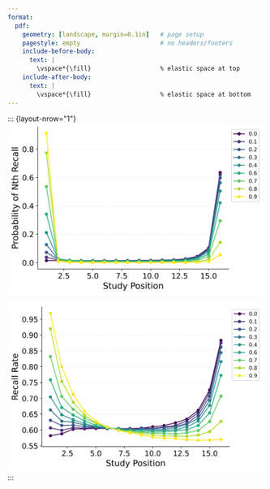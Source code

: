 ```yaml
---
format:
  pdf:
    geometry: [landscape, margin=0.1in]   # page setup
    pagestyle: empty                      # no headers/footers
    include-before-body:
      text: |
        \vspace*{\fill}                   % elastic space at top
    include-after-body:
      text: |
        \vspace*{\fill}                   % elastic space at bottom
---
```


::: {layout-nrow="1"}
![](shifting/BaseCMR_Start_Drift_Rate_Parameter_Shifting_pnr_HealeyKahana2014.png)

![](shifting/BaseCMR_Start_Drift_Rate_Parameter_Shifting_spc_HealeyKahana2014.png)
:::